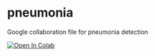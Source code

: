 # pneumonia
Google collaboration file for pneumonia detection

[![Open In Colab](https://colab.research.google.com/assets/colab-badge.svg)]()
